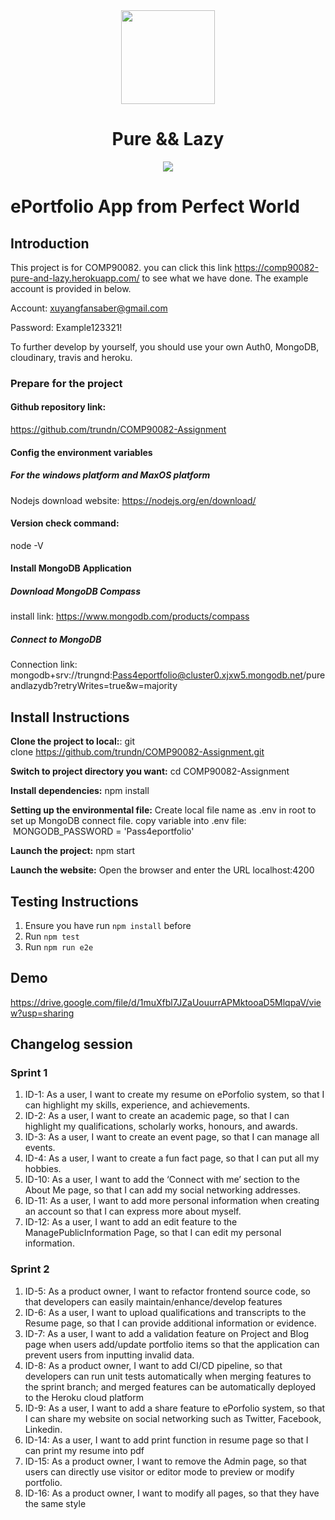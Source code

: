 <div align="center">
    <img src="https://upload.wikimedia.org/wikipedia/commons/3/39/Lambda_lc.svg" height="150"/>
</div>
<h1 align="center">
    Pure && Lazy
</h1>
<div align="center">
    <img src="https://pyheroku-badge.herokuapp.com/?app=pure-and-lazy&style=flat"/>
</div>

# ePortfolio App from Perfect World

## Introduction
This project is for COMP90082.
you can click this link https://comp90082-pure-and-lazy.herokuapp.com/ to see what we have done. The example account is provided in below.

  Account: xuyangfansaber@gmail.com

  Password: Example123321!

To further develop by yourself, you should use your own Auth0, MongoDB, cloudinary, travis and heroku.

### Prepare for the project
#### Github repository link:
https://github.com/trundn/COMP90082-Assignment

#### Config the environment variables
##### For the windows platform and MaxOS platform
Nodejs download website: https://nodejs.org/en/download/

#### Version check command:
node -V

#### Install MongoDB Application
##### Download MongoDB Compass
install link: https://www.mongodb.com/products/compass

##### Connect to MongoDB
Connection link: 
mongodb+srv://trungnd:Pass4eportfolio@cluster0.xjxw5.mongodb.net/pureandlazydb?retryWrites=true&w=majority

## Install Instructions
**Clone the project to local:**:
  git clone https://github.com/trundn/COMP90082-Assignment.git

**Switch to project directory you want:**
  cd COMP90082-Assignment

**Install dependencies:**
  npm install

**Setting up the environmental file:**
  Create local file name as .env in root to set up MongoDB connect file.
  copy variable into .env file:     MONGODB_PASSWORD = 'Pass4eportfolio'

**Launch the project:**
  npm start

**Launch the website:**
  Open the browser and enter the URL localhost:4200

## Testing Instructions
1. Ensure you have run `npm install` before
2. Run `npm test`
3. Run `npm run e2e`

## Demo
https://drive.google.com/file/d/1muXfbl7JZaUouurrAPMktooaD5MlqpaV/view?usp=sharing

## Changelog session
### Sprint 1
1. ID-1: As a user, I want to create my resume on ePorfolio system, so that I can highlight my skills, experience, and achievements.
2. ID-2: As a user, I want to create an academic page, so that I can highlight my qualifications, scholarly works, honours, and awards.
3. ID-3: As a user, I want to create an event page, so that I can manage all events.
4. ID-4: As a user, I want to create a fun fact page, so that I can put all my hobbies.
5. ID-10: As a user, I want to add the ‘Connect with me’ section to the About Me page, so that I can add my social networking addresses.
6. ID-11: As a user, I want to add more personal information when creating an account so that I can express more about myself.
7. ID-12: As a user, I want to add an edit feature to the ManagePublicInformation Page, so that I can edit my personal information.
### Sprint 2
1. ID-5: As a product owner, I want to refactor frontend source code, so that developers can easily maintain/enhance/develop features
2. ID-6: As a user, I want to upload qualifications and transcripts to the Resume page, so that I can provide additional information or evidence.
3. ID-7: As a user, I want to add a validation feature on Project and Blog page when users add/update portfolio items so that the application can prevent users from inputting invalid data. 
4. ID-8: As a product owner, I want to add CI/CD pipeline, so that developers can run unit tests automatically when merging features to the sprint branch; and merged features can be automatically deployed to the Heroku cloud platform
5. ID-9: As a user, I want to add a share feature to ePorfolio system, so that I can share my website on social networking such as Twitter, Facebook, Linkedin.
6. ID-14: As a user, I want to add print function in resume page so that I can print my resume into pdf
7. ID-15: As a product owner, I want to remove the Admin page, so that users can directly use visitor or editor mode to preview or modify portfolio.
8. ID-16: As a product owner, I want to modify all pages, so that they have the same style
